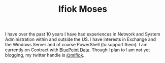 ﻿---
title: Ifiok Moses
description: ""
image: /images/author/ifiok-moses.jpg
social:
- icon: fab fa-facebook
  link: https://facebook.com/#
- icon: fab fa-twitter
  link: https://twitter.com/#
- icon: fab fa-github
  link: https://github.com/#
- icon: fas fa-link
  link: ""
- icon: fab fa-linkedin-in
  link: https://www.linkedin.com/in/#/
- icon: fab fa-youtube
  link: '#'
- icon: fab fa-twitch
  link: https://www.twitch.tv/#

---
I have over the past 10 years I have had experiences in Network and System Administration within and outside the US. I have interests in Exchange and the Windows Server and of course PowerShell (to support them). I am currently on Contract with <a href="www.bluepointdata.com">BluePoint Data</a>. Though I plan to I am not yet blogging, my twitter handle is <a href="http://twitter/mifiok">@mifiok</a>.
